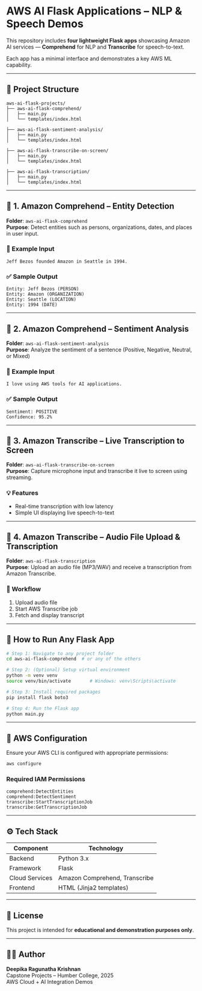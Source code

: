 # AWS AI Flask Applications – NLP & Speech Demos

This repository includes **four lightweight Flask apps** showcasing Amazon AI services — **Comprehend** for NLP and **Transcribe** for speech-to-text.

Each app has a minimal interface and demonstrates a key AWS ML capability.

---

## 📁 Project Structure

```
aws-ai-flask-projects/
├── aws-ai-flask-comprehend/
│   ├── main.py
│   └── templates/index.html

├── aws-ai-flask-sentiment-analysis/
│   ├── main.py
│   └── templates/index.html

├── aws-ai-flask-transcribe-on-screen/
│   ├── main.py
│   └── templates/index.html

├── aws-ai-flask-transcription/
│   ├── main.py
│   └── templates/index.html
```

---

## 🔹 1. Amazon Comprehend – Entity Detection

**Folder**: `aws-ai-flask-comprehend`  
**Purpose**: Detect entities such as persons, organizations, dates, and places in user input.

### 🧪 Example Input

```text
Jeff Bezos founded Amazon in Seattle in 1994.
```

### ✅ Sample Output

```text
Entity: Jeff Bezos (PERSON)
Entity: Amazon (ORGANIZATION)
Entity: Seattle (LOCATION)
Entity: 1994 (DATE)
```

---

## 🔹 2. Amazon Comprehend – Sentiment Analysis

**Folder**: `aws-ai-flask-sentiment-analysis`  
**Purpose**: Analyze the sentiment of a sentence (Positive, Negative, Neutral, or Mixed)

### 🧪 Example Input

```text
I love using AWS tools for AI applications.
```

### ✅ Sample Output

```text
Sentiment: POSITIVE
Confidence: 95.2%
```

---

## 🔹 3. Amazon Transcribe – Live Transcription to Screen

**Folder**: `aws-ai-flask-transcribe-on-screen`  
**Purpose**: Capture microphone input and transcribe it live to screen using streaming.

### 💡 Features

- Real-time transcription with low latency  
- Simple UI displaying live speech-to-text

---

## 🔹 4. Amazon Transcribe – Audio File Upload & Transcription

**Folder**: `aws-ai-flask-transcription`  
**Purpose**: Upload an audio file (MP3/WAV) and receive a transcription from Amazon Transcribe.

### 🧪 Workflow

1. Upload audio file  
2. Start AWS Transcribe job  
3. Fetch and display transcript

---

## 🚀 How to Run Any Flask App

```bash
# Step 1: Navigate to any project folder
cd aws-ai-flask-comprehend  # or any of the others

# Step 2: (Optional) Setup virtual environment
python -m venv venv
source venv/bin/activate       # Windows: venv\Scripts\activate

# Step 3: Install required packages
pip install flask boto3

# Step 4: Run the Flask app
python main.py
```

---

## 🔐 AWS Configuration

Ensure your AWS CLI is configured with appropriate permissions:

```bash
aws configure
```

### Required IAM Permissions

```text
comprehend:DetectEntities  
comprehend:DetectSentiment  
transcribe:StartTranscriptionJob  
transcribe:GetTranscriptionJob
```

---

## ⚙️ Tech Stack

| Component       | Technology                    |
|----------------|-------------------------------|
| Backend         | Python 3.x                    |
| Framework       | Flask                         |
| Cloud Services  | Amazon Comprehend, Transcribe |
| Frontend        | HTML (Jinja2 templates)       |

---

## 📄 License

This project is intended for **educational and demonstration purposes only**.

---

## 👩‍💻 Author

**Deepika Ragunatha Krishnan**  
Capstone Projects – Humber College, 2025  
AWS Cloud + AI Integration Demos
